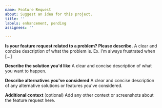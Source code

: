 ```yaml
---
name: Feature Request
about: Suggest an idea for this project.
title: ''
labels: enhancement, pending
assignees: ''

---
```


**Is your feature request related to a problem? Please describe.**
A clear and concise description of what the problem is. Ex. I'm always frustrated when [...]

**Describe the solution you'd like**
A clear and concise description of what you want to happen.

**Describe alternatives you've considered**
A clear and concise description of any alternative solutions or features you've considered.

**Additional context** (optional)
Add any other context or screenshots about the feature request here.
